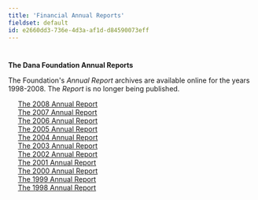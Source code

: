 ```yaml
---
title: 'Financial Annual Reports'
fieldset: default
id: e2660dd3-736e-4d3a-af1d-d84590073eff
---
```

<div id="main_body"> <h1> </h1> <!-- <p id="P4">Lorem ipsum dolor sit amet, consectetur adipisicing elit, sed do eiusmod tempor incididunt ut labore et dolore magna aliqua. Ut enim ad minim veniam, quis nostrud exercitation ullamco laboris nisi ut aliquip ex ea commodo consequat.</p> <h2>This is a subtitle</h2> <p>Lorem ipsum dolor sit amet, consectetur adipiscing elit. Praesent et purus sapien. Praesent neque nibh, tristique vel bibendum vel, tristique nec velit. Duis dolor ipsum, pretium ut tincidunt ac, consequat vitae massa. In hac habitasse platea dictumst. Aliquam elit magna, eleifend a pellentesque eu, volutpat id mauris. Etiam augue nunc, faucibus quis fringilla vel, viverra eget nunc. Ut consectetur aliquam vulputate. Curabitur ac lorem ac est luctus sodales sit amet sit amet lorem. Ut neque arcu, ultrices vitae mollis ac, faucibus quis ipsum. Duis id neque quis tortor pulvinar convallis quis at mauris. Proin at ligula et mi consequat ultricies vel sed nisl.</p> <ul> <li>Lorem ipsum dolor sit amet</li> <li>Lorem ipsum dolor sit amet</li> <li>Lorem ipsum dolor sit amet</li> </ul> <h2>This is a subtitle</h2> <p>Lorem ipsum dolor sit amet, consectetur adipiscing elit. Praesent et purus sapien. Praesent neque nibh, tristique vel bibendum vel, tristique nec velit. Duis dolor ipsum, pretium ut tincidunt ac, consequat vitae massa. In hac habitasse platea dictumst. Aliquam elit magna, eleifend a pellentesque eu, volutpat id mauris. Etiam augue nunc, faucibus quis fringilla vel, viverra eget nunc. Ut consectetur aliquam vulputate. Curabitur ac lorem ac est luctus sodales sit amet sit amet lorem. Ut neque arcu, ultrices vitae mollis ac, faucibus quis ipsum. Duis id neque quis tortor pulvinar convallis quis at mauris. Proin at ligula et mi consequat ultricies vel sed nisl.</p> <ul> <li>Lorem ipsum dolor sit amet</li> <li>Lorem ipsum dolor sit amet</li> <li>Lorem ipsum dolor sit amet</li> </ul> --> <div id="ctl00_ContentPlaceHolder1_cntMainContent"> <p><strong>The Dana Foundation Annual Reports</strong></p> <p>The Foundation's <em>Annual Report</em> archives are available online for the years 1998-2008. The <em>Report</em> is no longer being published.</p> <p>&nbsp; &nbsp; &nbsp;<a href="/WorkArea/DownloadAsset.aspx?id=44493" title="Annual Report 2008">The 2008 Annual Report</a>&nbsp;<br>&nbsp; &nbsp; &nbsp;<a href="/WorkArea/DownloadAsset.aspx?id=44479" title="Dana Foundation Inc_ Combined Financial Statements 2007">The 2007 Annual Report</a>&nbsp;<br>&nbsp; &nbsp; &nbsp;<a href="/WorkArea/DownloadAsset.aspx?id=44464" title="Dana Foundation Inc_ Combined Financial Statements 2006">The 2006 Annual Report</a><br>&nbsp;&nbsp;&nbsp;&nbsp;&nbsp;<a title="Annual Report 2005" href="http://dana.org/WorkArea/linkit.aspx?LinkIdentifier=id&amp;ItemID=5262" target="_blank"></a><a href="/WorkArea/DownloadAsset.aspx?id=44443" title="Annual Report 2005">The 2005 Annual Report</a>&nbsp;<br>&nbsp;&nbsp;&nbsp;&nbsp;&nbsp;<a title="Annual Report 2004" href="http://dana.org/WorkArea/linkit.aspx?LinkIdentifier=id&amp;ItemID=5264" target="_blank"></a><a href="/WorkArea/DownloadAsset.aspx?id=44444" title="Annual Report 2004">The 2004 Annual Report</a>&nbsp;<br>&nbsp;&nbsp;&nbsp;&nbsp;&nbsp;<a title="Annual Report 2003" href="http://dana.org/WorkArea/linkit.aspx?LinkIdentifier=id&amp;ItemID=5266" target="_blank"></a><a href="/WorkArea/DownloadAsset.aspx?id=44445" title="Annual Report 2003">The 2003 Annual Report</a>&nbsp;<br>&nbsp;&nbsp;&nbsp;&nbsp;&nbsp;<a title="Annual Report 2002" href="http://dana.org/WorkArea/linkit.aspx?LinkIdentifier=id&amp;ItemID=5268" target="_blank"></a><a href="/WorkArea/DownloadAsset.aspx?id=44446" title="Annual Report 2002">The 2002 Annual Report</a>&nbsp;<br>&nbsp;&nbsp;&nbsp;&nbsp;&nbsp;<a title="Annual Report 2001" href="http://dana.org/WorkArea/linkit.aspx?LinkIdentifier=id&amp;ItemID=5252" target="_blank"></a><a href="/WorkArea/DownloadAsset.aspx?id=44439" title="Annual Report 2001">The 2001 Annual Report</a>&nbsp;<br>&nbsp;&nbsp;&nbsp;&nbsp;&nbsp;<a title="Annual Report 2000" href="http://dana.org/WorkArea/linkit.aspx?LinkIdentifier=id&amp;ItemID=5254" target="_blank"></a><a href="/WorkArea/DownloadAsset.aspx?id=44440" title="Annual Report 2000">The 2000 Annual Report</a>&nbsp;<br>&nbsp;&nbsp;&nbsp;&nbsp;&nbsp;<a title="Annual Report 1999" href="http://dana.org/WorkArea/linkit.aspx?LinkIdentifier=id&amp;ItemID=5256" target="_blank"></a><a href="/WorkArea/DownloadAsset.aspx?id=44441" title="Annual Report 1999">The 1999 Annual Report</a>&nbsp;<br>&nbsp;&nbsp;&nbsp;&nbsp;&nbsp;<a title="Annual Report 1998" href="http://dana.org/WorkArea/linkit.aspx?LinkIdentifier=id&amp;ItemID=5258" target="_blank"></a><a href="/WorkArea/DownloadAsset.aspx?id=44442" title="Annual Report 1998">The 1998 Annual Report</a></p> </div> </div>
